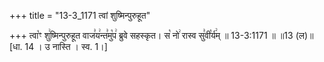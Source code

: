 +++
title = "13-3_1171 त्वां शुष्मिन्पुरुहूत"

+++
त्वा꣡ꣳ शु꣢ष्मिन्पुरुहूत वाज꣣य꣢न्त꣣मु꣡प꣢ ब्रुवे सहस्कृत। स꣡ नो꣢ रास्व सु꣣वी꣡र्य꣢म् ॥ 13-3:1171 ॥ ॥13 (ल)॥ [धा. 14 । उ नास्ति । स्व. 1।]